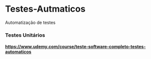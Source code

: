 # Testes-Autmaticos
 Automatização de testes
 
 ### Testes Unitários
 
 #### https://www.udemy.com/course/teste-software-completo-testes-automaticos
